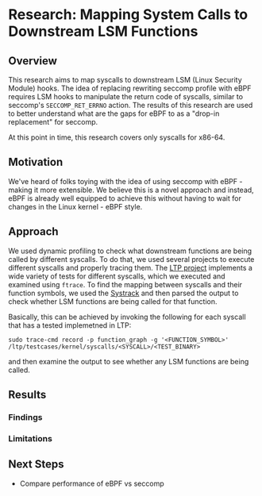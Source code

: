 # Research: Mapping System Calls to Downstream LSM Functions

## Overview
This research aims to map syscalls to downstream LSM (Linux Security Module) hooks. The idea of replacing rewriting seccomp profile with eBPF requires LSM hooks to manipulate the return code of syscalls, similar to seccomp's `SECCOMP_RET_ERRNO` action. The results of this research are used to better understand what are the gaps for eBPF to as a "drop-in replacement" for seccomp.

At this point in time, this research covers only syscalls for x86-64.

## Motivation
We've heard of folks toying with the idea of using seccomp with eBPF - making it more extensible. We believe this is a novel approach and instead, eBPF is already well equipped to achieve this without having to wait for changes in the Linux kernel - eBPF style.

## Approach
We used dynamic profiling to check what downstream functions are being called by different syscalls. To do that, we used several projects to execute different syscalls and properly tracing them. The [LTP project](https://github.com/linux-test-project/ltp) implements a wide variety of tests for different syscalls, which we executed and examined using `ftrace`. To find the mapping between syscalls and their function symbols, we used the [Systrack](https://github.com/mebeim/systrack) and then parsed the output to check whether LSM functions are being called for that function.

Basically, this can be achieved by invoking the following for each syscall that has a tested implemetned in LTP:
```
sudo trace-cmd record -p function_graph -g '<FUNCTION_SYMBOL>' /ltp/testcases/kernel/syscalls/<SYSCALL>/<TEST_BINARY>
```

and then examine the output to see whether any LSM functions are being called.

## Results
### Findings 
### Limitations

## Next Steps
- Compare performance of eBPF vs seccomp
